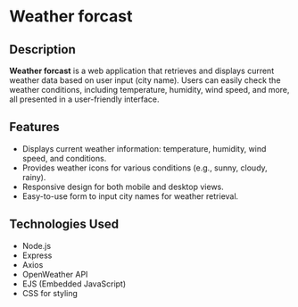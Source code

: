 # Weather forcast

## Description
**Weather forcast** is a web application that retrieves and displays current weather data based on user input (city name). Users can easily check the weather conditions, including temperature, humidity, wind speed, and more, all presented in a user-friendly interface.

## Features
- Displays current weather information: temperature, humidity, wind speed, and conditions.
- Provides weather icons for various conditions (e.g., sunny, cloudy, rainy).
- Responsive design for both mobile and desktop views.
- Easy-to-use form to input city names for weather retrieval.

## Technologies Used
- Node.js
- Express
- Axios
- OpenWeather API
- EJS (Embedded JavaScript)
- CSS for styling

